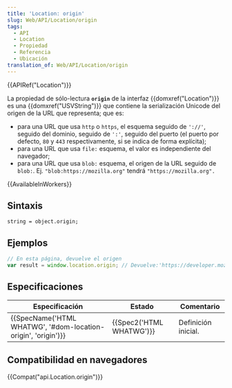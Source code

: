 ```yaml
---
title: 'Location: origin'
slug: Web/API/Location/origin
tags:
  - API
  - Location
  - Propiedad
  - Referencia
  - Ubicación
translation_of: Web/API/Location/origin
---
```

{{APIRef("Location")}}

La propiedad de sólo-lectura **`origin`** de la interfaz {{domxref("Location")}} es una {{domxref("USVString")}} que contiene la serialización Unicode del origen de la URL que representa; que es:

- para una URL que usa `http` o `https`, el esquema seguido de `'://'`, seguido del dominio, seguido de `':'`, seguido del puerto (el puerto por defecto, `80` y `443` respectivamente, si se indica de forma explícita);
- para una URL que usa `file:` esquema, el valor es independiente del navegador;
- para una URL que usa `blob:` esquema, el origen de la URL seguido de `blob:`. Ej. `"blob:https://mozilla.org"` tendrá `"https://mozilla.org".`

{{AvailableInWorkers}}

## Sintaxis

```
string = object.origin;
```

## Ejemplos

```js
// En esta página, devuelve el origen
var result = window.location.origin; // Devuelve:'https://developer.mozilla.org'
```

## Especificaciones

| Especificación                                                                   | Estado                           | Comentario          |
| -------------------------------------------------------------------------------- | -------------------------------- | ------------------- |
| {{SpecName('HTML WHATWG', '#dom-location-origin', 'origin')}} | {{Spec2('HTML WHATWG')}} | Definición inicial. |

## Compatibilidad en navegadores

{{Compat("api.Location.origin")}}
